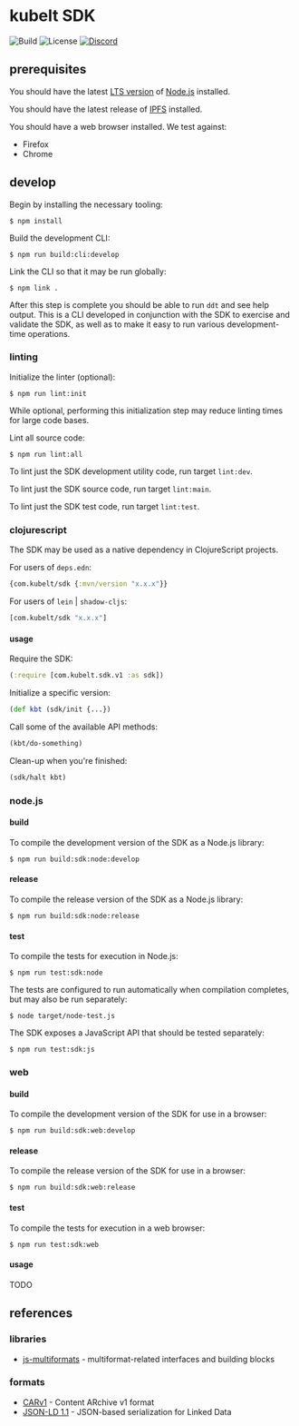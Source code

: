 # kubelt SDK

![Build](https://img.shields.io/github/checks-status/kubelt/kubelt/main?style=for-the-batch)
![License](https://img.shields.io/github/license/kubelt/kubelt?style=for-the-badge)
[![Discord](https://img.shields.io/discord/790660849471062046?label=Discord&style=for-the-badge)](https://discord.gg/m8NbsgByA9)

## prerequisites

You should have the latest [LTS version](https://nodejs.org/en/download/) of [Node.js](https://nodejs.org) installed.

You should have the latest release of [IPFS](https://ipfs.io/#install) installed.

You should have a web browser installed. We test against:

- Firefox
- Chrome

## develop

Begin by installing the necessary tooling:

```console
$ npm install
```

Build the development CLI:

```console
$ npm run build:cli:develop
```

Link the CLI so that it may be run globally:

```console
$ npm link .
```

After this step is complete you should be able to run `ddt` and see help output. This is a CLI developed in conjunction with the SDK to exercise and validate the SDK, as well as to make it easy to run various development-time operations.

### linting

Initialize the linter (optional):

```console
$ npm run lint:init
```

While optional, performing this initialization step may reduce linting times for large code bases.

Lint all source code:

```console
$ npm run lint:all
```

To lint just the SDK development utility code, run target `lint:dev`.

To lint just the SDK source code, run target `lint:main`.

To lint just the SDK test code, run target `lint:test`.

### clojurescript

The SDK may be used as a native dependency in ClojureScript projects.

For users of `deps.edn`:

```clojure
{com.kubelt/sdk {:mvn/version "x.x.x"}}
```

For users of `lein` | `shadow-cljs`:

```clojure
[com.kubelt/sdk "x.x.x"]
```

#### usage

Require the SDK:

```clojure
(:require [com.kubelt.sdk.v1 :as sdk])
```

Initialize a specific version:

```clojure
(def kbt (sdk/init {...})
```

Call some of the available API methods:

```clojure
(kbt/do-something)
```

Clean-up when you're finished:

```clojure
(sdk/halt kbt)
```

### node.js

#### build

To compile the development version of the SDK as a Node.js library:

```console
$ npm run build:sdk:node:develop
```

#### release

To compile the release version of the SDK as a Node.js library:

```console
$ npm run build:sdk:node:release
```

#### test

To compile the tests for execution in Node.js:

```console
$ npm run test:sdk:node
```

The tests are configured to run automatically when compilation completes, but may also be run separately:

```console
$ node target/node-test.js
```

The SDK exposes a JavaScript API that should be tested separately:

```console
$ npm run test:sdk:js
```

### web

#### build

To compile the development version of the SDK for use in a browser:

```console
$ npm run build:sdk:web:develop
```

#### release

To compile the release version of the SDK for use in a browser:

```console
$ npm run build:sdk:web:release
```

#### test

To compile the tests for execution in a web browser:

```console
$ npm run test:sdk:web
```

#### usage

TODO

## references

### libraries

- [js-multiformats](https://github.com/multiformats/js-multiformats) - multiformat-related interfaces and building blocks

### formats

- [CARv1](https://ipld.io/specs/transport/car/carv1/) - Content ARchive v1 format
- [JSON-LD 1.1](https://www.w3.org/TR/json-ld11/) - JSON-based serialization for Linked Data
